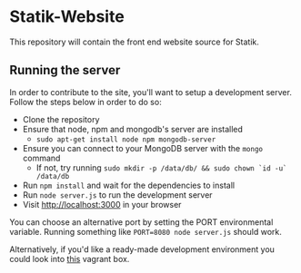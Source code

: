 Statik-Website
==============
This repository will contain the front end website source for Statik.

Running the server
------------------

In order to contribute to the site, you'll want to setup a development server. Follow the steps below in order to do so:

* Clone the repository
* Ensure that node, npm and mongodb's server are installed
  * `sudo apt-get install node npm mongodb-server`
* Ensure you can connect to your MongoDB server with the `mongo` command
  * If not, try running ``sudo mkdir -p /data/db/ && sudo chown `id -u` /data/db``
* Run `npm install` and wait for the dependencies to install
* Run `node server.js` to run the development server
* Visit [http://localhost:3000](http://localhost:3000) in your browser

You can choose an alternative port by setting the PORT environmental variable. Running something like `PORT=8080 node server.js` should work.

Alternatively, if you'd like a ready-made development environment you could look into [this](https://github.com/markdunphy/node-mongo-vagrant) vagrant box.
